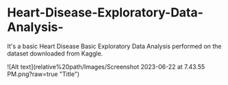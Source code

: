 # Heart-Disease-Exploratory-Data-Analysis-
It's a basic Heart Disease Basic Exploratory Data Analysis performed on the dataset downloaded from Kaggle.

![Alt text](relative%20path/Images/Screenshot 2023-06-22 at 7.43.55 PM.png?raw=true "Title")
